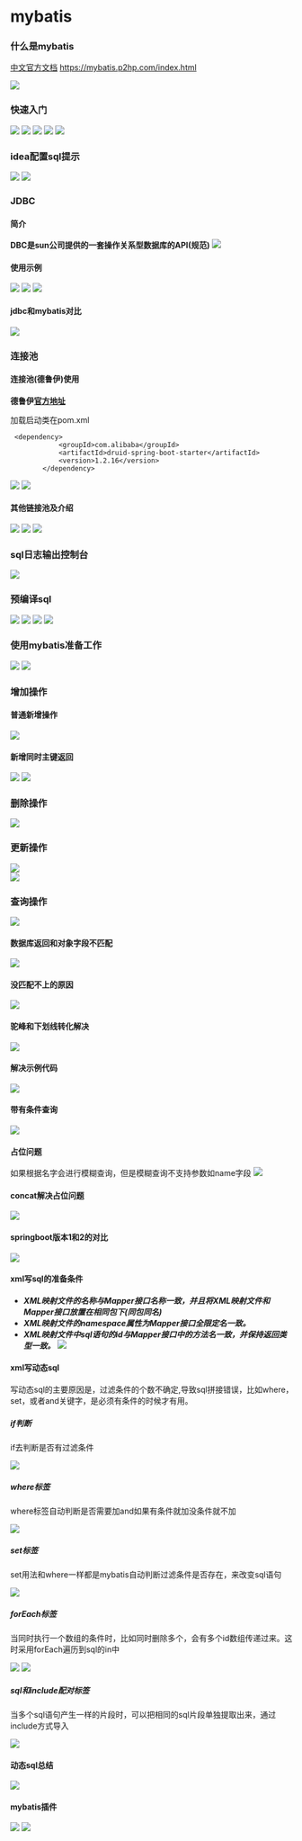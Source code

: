 
 # mybatis #

 ### 什么是mybatis
 
 <a href="https://mybatis.org/mybatis-3/zh/index.html" target="_blank">中文官方文档</a> 
https://mybatis.p2hp.com/index.html
 
![](./img/mybatis/1-mybatis.png)
 
### 快速入门

 ![](./img/mybatis/2-quickStart-01.png)
 ![](./img/mybatis/2-quickStart-02.png) 
 ![](./img/mybatis/2-quickStart-03.png)
 ![](./img/mybatis/2-quickStart-04.png)
 ![](./img/mybatis/2-quickStart-05.png)

### idea配置sql提示

 ![](./img/mybatis/3-edeaTootipSql-01.png)
 ![](./img/mybatis/3-edeaTootipSql-02.png) 
 
### JDBC
   #### 简介 #### 
 __DBC是sun公司提供的一套操作关系型数据库的API(规范)__
 ![](./img/mybatis/4-jDBCprofile-01.png) 

#### 使用示例 ####
 ![](./img/mybatis/5-jdbcExample-01.png) 
 ![](./img/mybatis/5-jdbcExample-02.png) 
 ![](./img/mybatis/5-jdbcExample-03.png) 

#### jdbc和mybatis对比 ####
 ![](./img/mybatis/6-JDBCAndMybatisCompare.png) 

### 连接池 ###
#### 连接池(德鲁伊)使用 ####
__德鲁伊<a href="https://github.com/alibaba/druid/tree/master/druid-spring-boot-starter" target="_blank">官方地址</a>__

加载启动类在pom.xml
```
 <dependency>
            <groupId>com.alibaba</groupId>
            <artifactId>druid-spring-boot-starter</artifactId>
            <version>1.2.16</version>
        </dependency>
```

![](./img/mybatis/7-druidConPool-01.png) 
![](./img/mybatis/7-druidConPool-02.png) 

#### 其他链接池及介绍 #### 

![](./img/mybatis/7-otherConPool-01.png) 
![](./img/mybatis/7-otherConPool-02.png) 
![](./img/mybatis/7-otherConPool-03.png) 

### sql日志输出控制台 ### 

![](./img/mybatis/9-3logOutPrint.png) 

### 预编译sql ### 
![](./img/mybatis/9-precompileSql-01.png) 
![](./img/mybatis/9-precompileSql-02.png) 
![](./img/mybatis/9-precompileSql-03.png) 
![](./img/mybatis/9-precompileSql-04.png) 

### 使用mybatis准备工作 ### 
![](./img/mybatis/9-mybatisPrepare-01.png) 
![](./img/mybatis/9-mybatisPrepare-02.png) 


### 增加操作 ### 

#### 普通新增操作 ### 
![](./img/mybatis/9-add-01.png) 

#### 新增同时主键返回 ### 
![](./img/mybatis/9-add-02.png) 
![](./img/mybatis/9-add-03.png)  

### 删除操作 ### 

![](./img/mybatis/9-delete.png)  

### 更新操作 ### 

![](./img/mybatis/9-update-01.png)  
![](./img/mybatis/9-update-02.png)  

### 查询操作 ###  
![](./img/mybatis/9-query-01.png)  
#### 数据库返回和对象字段不匹配 ####  
![](./img/mybatis/9-query-02.png)  
#### 没匹配不上的原因 ####  
![](./img/mybatis/9-query-03.png)  
#### 驼峰和下划线转化解决 ####  
![](./img/mybatis/9-query-04.png)  

#### 解决示例代码 ####  
![](./img/mybatis/9-query-05.png)  
#### 带有条件查询 ####  
![](./img/mybatis/9-query-06.png)  

#### 占位问题 ####  
如果根据名字会进行模糊查询，但是模糊查询不支持参数如name字段
![](./img/mybatis/9-query-06.png) 

#### concat解决占位问题 ####  
![](./img/mybatis/9-query-07.png) 

#### springboot版本1和2的对比 ####  
![](./img/mybatis/9-query-08.png) 
 

#### xml写sql的准备条件 ####  
-  ***XML映射文件的名称与Mapper接口名称一致，并且将XML映射文件和Mapper接口放置在相同包下(同包同名)***
-  ***XML映射文件的namespace属性为Mapper接口全限定名一致。***
-  ***XML映射文件中sql语句的id与Mapper接口中的方法名一致，并保持返回类型一致。***
![](./img/mybatis/9-query-09.png) 

#### xml写动态sql #### 
写动态sql的主要原因是，过滤条件的个数不确定,导致sql拼接错误，比如where，set，或者and关键字，是必须有条件的时候才有用。
##### if判断 ##### 
 if去判断是否有过滤条件 

![](./img/mybatis/9-query-10.png) 
##### where标签 ##### 
 where标签自动判断是否需要加and如果有条件就加没条件就不加

![](./img/mybatis/9-query-11.png) 
##### set标签 ##### 
set用法和where一样都是mybatis自动判断过滤条件是否存在，来改变sql语句

![](./img/mybatis/9-query-12.png) 

##### forEach标签 ##### 
当同时执行一个数组的条件时，比如同时删除多个，会有多个id数组传递过来。这时采用forEach遍历到sql的in中

![](./img/mybatis/9-query-13.png) 
![](./img/mybatis/9-query-14.png) 

##### sql和include配对标签 ##### 
当多个sql语句产生一样的片段时，可以把相同的sql片段单独提取出来，通过include方式导入

![](./img/mybatis/9-query-15.png)  

#### 动态sql总结 #### 

![](./img/mybatis/9-query-16.png)  

#### mybatis插件 #### 

![](./img/mybatis/10-mybatisPlus-01.png)
![](./img/mybatis/10-mybatisPlus-01.png)    